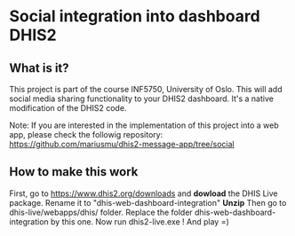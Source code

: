 # Social integration into dashboard DHIS2

## What is it?
This project is part of the course INF5750, University of Oslo.
This will add social media sharing functionality to your DHIS2 dashboard. 
It's a native modification of the DHIS2 code. 

Note: 
If you are interested in the implementation of this project into a web app,
please check the followig repository:
https://github.com/mariusmu/dhis2-message-app/tree/social

## How to make this work 
First, go to https://www.dhis2.org/downloads and **dowload** the DHIS Live package.
Rename it to "dhis-web-dashboard-integration"
**Unzip**
Then go to dhis-live/webapps/dhis/ folder.
Replace the folder dhis-web-dashboard-integration by this one. 
Now run dhis2-live.exe ! And play =)
